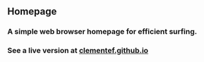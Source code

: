 ## Homepage
### A simple web browser homepage for efficient surfing.
### See a live version at [clementef.github.io](http://clementef.github.io)
